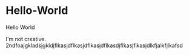 # Hello-World
Hello World

I'm not creative. 
2ndfoajgkladsjgkldjflkasjdflkasjdflkasjdflkasdjflkasjflkasjdlkfjalkfjlkafsd
